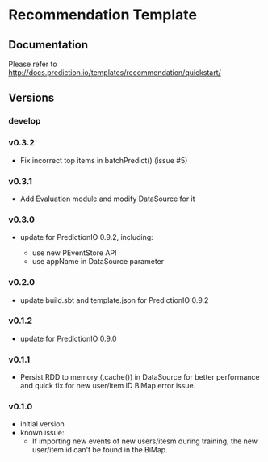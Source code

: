 <!--
Licensed to the Apache Software Foundation (ASF) under one or more
contributor license agreements.  See the NOTICE file distributed with
this work for additional information regarding copyright ownership.
The ASF licenses this file to You under the Apache License, Version 2.0
(the "License"); you may not use this file except in compliance with
the License.  You may obtain a copy of the License at

    http://www.apache.org/licenses/LICENSE-2.0

Unless required by applicable law or agreed to in writing, software
distributed under the License is distributed on an "AS IS" BASIS,
WITHOUT WARRANTIES OR CONDITIONS OF ANY KIND, either express or implied.
See the License for the specific language governing permissions and
limitations under the License.
-->

# Recommendation Template

## Documentation

Please refer to http://docs.prediction.io/templates/recommendation/quickstart/

## Versions

### develop

### v0.3.2

- Fix incorrect top items in batchPredict() (issue #5)

### v0.3.1

- Add Evaluation module and modify DataSource for it

### v0.3.0

- update for PredictionIO 0.9.2, including:

  - use new PEventStore API
  - use appName in DataSource parameter

### v0.2.0

- update build.sbt and template.json for PredictionIO 0.9.2

### v0.1.2

- update for PredictionIO 0.9.0

### v0.1.1

- Persist RDD to memory (.cache()) in DataSource for better performance and quick fix for new user/item ID BiMap error issue.

### v0.1.0

- initial version
- known issue:
  * If importing new events of new users/itesm during training, the new user/item id can't be found in the BiMap.
